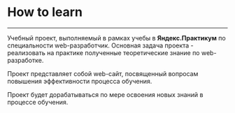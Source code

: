 # How to learn
---
Учебный проект, выполняемый в рамках учебы в **Яндекс.Практикум** по специальности web-разработчик. Основная задача проекта - реализовать на практике полученные теоретические знание по web-разработке.

Проект представляет собой web-сайт, посвященный вопросам повышения эффективности процесса обучения.

Проект будет дорабатываться по мере освоения новых знаний в процессе обучения.
